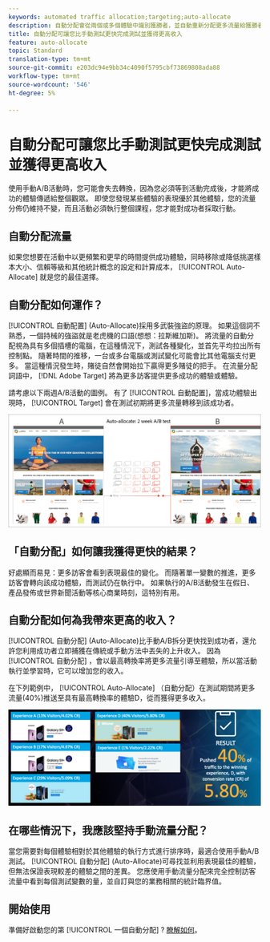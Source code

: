 ```yaml
---
keywords: automated traffic allocation;targeting;auto-allocate
description: 自動分配會從兩個或多個體驗中識別獲勝者，並自動重新分配更多流量給獲勝者以增加轉換，同時測試會繼續執行和學習。
title: 自動分配可讓您比手動測試更快完成測試並獲得更高收入
feature: auto-allocate
topic: Standard
translation-type: tm+mt
source-git-commit: e203dc94e9bb34c4090f5795cbf73869808ada88
workflow-type: tm+mt
source-wordcount: '546'
ht-degree: 5%

---
```



# 自動分配可讓您比手動測試更快完成測試並獲得更高收入

使用手動A/B活動時，您可能會失去轉換，因為您必須等到活動完成後，才能將成功的體驗傳遞給整個觀眾。 即使您發現某些體驗的表現優於其他體驗，您的流量分佈仍維持不變，而且活動必須執行整個課程，您才能對成功者採取行動。

## 自動分配流量

如果您想要在活動中以更頻繁和更早的時間提供成功體驗，同時移除或降低挑選樣本大小、信賴等級和其他統計概念的設定和計算成本， [!UICONTROL Auto-Allocate] 就是您的最佳選擇。

## 自動分配如何運作？

[!UICONTROL 自動配置] (Auto-Allocate)採用多武裝強盜的原理。 如果這個詞不熟悉，一個持械的強盜就是老虎機的口語(想想：拉斯維加斯)。 將流量的自動分配視為具有多個插槽的電腦，在這種情況下，測試各種變化，並首先平均拉出所有控制點。 隨著時間的推移，一台或多台電腦或測試變化可能會比其他電腦支付更多。 當這種情況發生時，賭徒自然會開始拉下贏得更多賭徒的把手。 在流量分配詞語中， [!DNL Adobe Target] 將為更多訪客提供更多成功的體驗或體驗。

請考慮以下兩週A/B活動的圖例。 有了 [!UICONTROL 自動配置]，當成功體驗出現時， [!UICONTROL Target] 會在測試初期將更多流量轉移到該成功者。

![自動分配圖](/help/c-activities/automated-traffic-allocation/assets/Auto-Allocate-test.png)

## 「自動分配」如何讓我獲得更快的結果？

好處顯而易見：更多訪客會看到表現最佳的變化。 而隨著單一變數的推進，更多訪客會轉向該成功體驗，而測試仍在執行中。 如果執行的A/B活動發生在假日、產品發佈或世界新聞活動等核心商業時刻，這特別有用。

## 自動分配如何為我帶來更高的收入？

[!UICONTROL 自動分配] (Auto-Allocate)比手動A/B拆分更快找到成功者，還允許您利用成功者立即捕獲在傳統或手動方法中丟失的上升收入。 因為 [!UICONTROL 自動分配] ，會以最高轉換率將更多流量引導至體驗，所以當活動執行並學習時，它可以增加您的收入。

在下列範例中， [!UICONTROL Auto-Allocate] （自動分配）在測試期間將更多流量(40%)推送至具有最高轉換率的體驗D，從而獲得更多收入。

![自動分配提供更高的收入圖示](/help/c-activities/automated-traffic-allocation/assets/five-experiences.png)

## 在哪些情況下，我應該堅持手動流量分配？

當您需要對每個體驗相對於其他體驗的執行方式進行排序時，最適合使用手動A/B測試。 [!UICONTROL 自動分配] (Auto-Allocate)可尋找並利用表現最佳的體驗，但無法保證表現較差的體驗之間的差異。 您應使用手動流量分配來完全控制訪客流量中看到每個測試變數的量，並自訂與您的業務相關的統計臨界值。

## 開始使用

準備好啟動您的第 [!UICONTROL 一個自動分配] ? [瞭解如何](/help/c-activities/automated-traffic-allocation/automated-traffic-allocation.md)。


